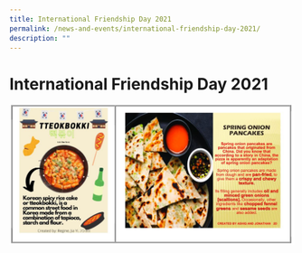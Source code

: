 ```yaml
---
title: International Friendship Day 2021
permalink: /news-and-events/international-friendship-day-2021/
description: ""
---
```

# **International Friendship Day 2021**

![](/images/ifd.jpg)